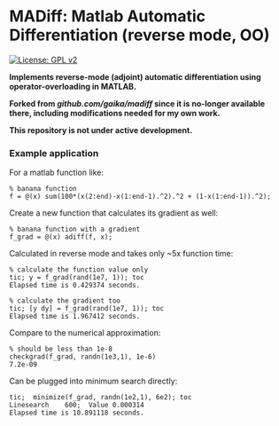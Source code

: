 # MADiff: Matlab Automatic Differentiation (reverse mode, OO)

[![License: GPL v2](https://img.shields.io/badge/License-GPL_v2-blue.svg)](https://www.gnu.org/licenses/old-licenses/gpl-2.0.en.html)

__Implements reverse-mode (adjoint) automatic differentiation using operator-overloading in MATLAB.__

__Forked from *github.com/gaika/madiff* since it is no-longer available there,
including modifications needed for my own work.__

__This repository is not under active development.__

### Example application

For a matlab function like: 

    % banana function
    f = @(x) sum(100*(x(2:end)-x(1:end-1).^2).^2 + (1-x(1:end-1)).^2);

Create a new function that calculates its gradient as well:

    % banana function with a gradient
    f_grad = @(x) adiff(f, x);

Calculated in reverse mode and takes only ~5x function time:

    % calculate the function value only
    tic; y = f_grad(rand(1e7, 1)); toc
    Elapsed time is 0.429374 seconds.
    
    % calculate the gradient too
    tic; [y dy] = f_grad(rand(1e7, 1)); toc
    Elapsed time is 1.967412 seconds.

Compare to the numerical approximation:

    % should be less than 1e-8
    checkgrad(f_grad, randn(1e3,1), 1e-6)
    7.2e-09

Can be plugged into minimum search directly:

    tic;  minimize(f_grad, randn(1e2,1), 6e2); toc
    Linesearch    600;  Value 0.000314
    Elapsed time is 10.891118 seconds.

